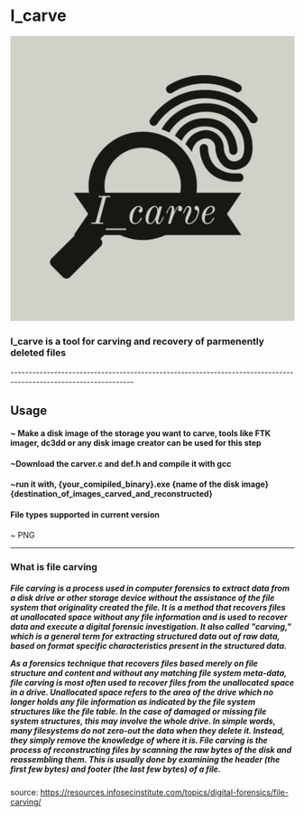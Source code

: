 # I_carve

![I_carve](https://github.com/ashishkumar-work/I_carve/blob/main/i_carve.png)


  <h3><strong>I_carve</strong> is a tool for carving and recovery of parmenently deleted files</h3>
----------------------------------------------------------------------------------------------------------------

<h2>Usage</h2>
<h4>~ Make a disk image of the storage you want to carve, tools like FTK imager, dc3dd or any disk image creator can be used for this step</h4>
<h4>~Download the carver.c and def.h and compile it with gcc</h4>
<h4>~run it with, {your_comipiled_binary}.exe  {name of the disk image}  {destination_of_images_carved_and_reconstructed}</h4>

<h4>File types supported in current version</h4>
~ PNG

-----------------------------------------------------------------------------------------------------------------

<h3>What is file carving</h3>
<h5>File carving is a process used in computer forensics to extract data from a disk drive or other storage device without the assistance of the file system that originality created the file. It is a method that recovers files at unallocated space without any file information and is used to recover data and execute a digital forensic investigation. It also called "carving," which is a general term for extracting structured data out of raw data, based on format specific characteristics present in the structured data.

As a forensics technique that recovers files based merely on file structure and content and without any matching file system meta-data, file carving is most often used to recover files from the unallocated space in a drive. Unallocated space refers to the area of the drive which no longer holds any file information as indicated by the file system structures like the file table. In the case of damaged or missing file system structures, this may involve the whole drive. In simple words, many filesystems do not zero-out the data when they delete it. Instead, they simply remove the knowledge of where it is. File carving is the process of reconstructing files by scanning the raw bytes of the disk and reassembling them. This is usually done by examining the header (the first few bytes) and footer (the last few bytes) of a file.</h5>
source: https://resources.infosecinstitute.com/topics/digital-forensics/file-carving/
